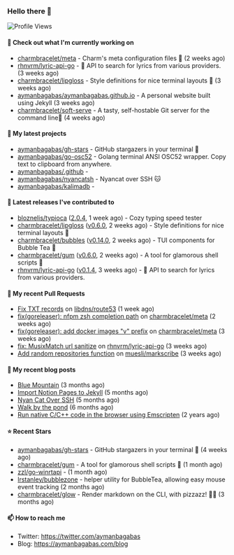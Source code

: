 ### Hello there 👋

![Profile Views](https://komarev.com/ghpvc/?username=aymanbagabas&label=PROFILE+VIEWS)

#### 👷 Check out what I'm currently working on

- [charmbracelet/meta](https://github.com/charmbracelet/meta) - Charm&#39;s meta configuration files 🫥 (2 weeks ago)
- [rhnvrm/lyric-api-go](https://github.com/rhnvrm/lyric-api-go) - :musical_score: API to search for lyrics from various providers. (3 weeks ago)
- [charmbracelet/lipgloss](https://github.com/charmbracelet/lipgloss) - Style definitions for nice terminal layouts 👄 (3 weeks ago)
- [aymanbagabas/aymanbagabas.github.io](https://github.com/aymanbagabas/aymanbagabas.github.io) - A personal website built using Jekyll (3 weeks ago)
- [charmbracelet/soft-serve](https://github.com/charmbracelet/soft-serve) - A tasty, self-hostable Git server for the command line🍦 (4 weeks ago)

#### 🌱 My latest projects

- [aymanbagabas/gh-stars](https://github.com/aymanbagabas/gh-stars) - GitHub stargazers in your terminal 🌟
- [aymanbagabas/go-osc52](https://github.com/aymanbagabas/go-osc52) - Golang terminal ANSI OSC52 wrapper. Copy text to clipboard from anywhere.
- [aymanbagabas/.github](https://github.com/aymanbagabas/.github) - 
- [aymanbagabas/nyancatsh](https://github.com/aymanbagabas/nyancatsh) - Nyancat over SSH 🐱
- [aymanbagabas/kalimadb](https://github.com/aymanbagabas/kalimadb) - 

#### 🔭 Latest releases I've contributed to

- [bloznelis/typioca](https://github.com/bloznelis/typioca) ([2.0.4](https://github.com/bloznelis/typioca/releases/tag/2.0.4), 1 week ago) - Cozy typing speed tester
- [charmbracelet/lipgloss](https://github.com/charmbracelet/lipgloss) ([v0.6.0](https://github.com/charmbracelet/lipgloss/releases/tag/v0.6.0), 2 weeks ago) - Style definitions for nice terminal layouts 👄
- [charmbracelet/bubbles](https://github.com/charmbracelet/bubbles) ([v0.14.0](https://github.com/charmbracelet/bubbles/releases/tag/v0.14.0), 2 weeks ago) - TUI components for Bubble Tea 🫧
- [charmbracelet/gum](https://github.com/charmbracelet/gum) ([v0.6.0](https://github.com/charmbracelet/gum/releases/tag/v0.6.0), 2 weeks ago) - A tool for glamorous shell scripts 🎀
- [rhnvrm/lyric-api-go](https://github.com/rhnvrm/lyric-api-go) ([v0.1.4](https://github.com/rhnvrm/lyric-api-go/releases/tag/v0.1.4), 3 weeks ago) - :musical_score: API to search for lyrics from various providers.

#### 🔨 My recent Pull Requests

- [Fix TXT records](https://github.com/libdns/route53/pull/18) on [libdns/route53](https://github.com/libdns/route53) (1 week ago)
- [fix(goreleaser): nfpm zsh completion path](https://github.com/charmbracelet/meta/pull/45) on [charmbracelet/meta](https://github.com/charmbracelet/meta) (2 weeks ago)
- [fix(goreleaser): add docker images &#34;v&#34; prefix](https://github.com/charmbracelet/meta/pull/44) on [charmbracelet/meta](https://github.com/charmbracelet/meta) (3 weeks ago)
- [fix: MusixMatch url sanitize](https://github.com/rhnvrm/lyric-api-go/pull/5) on [rhnvrm/lyric-api-go](https://github.com/rhnvrm/lyric-api-go) (3 weeks ago)
- [Add random repositories function](https://github.com/muesli/markscribe/pull/48) on [muesli/markscribe](https://github.com/muesli/markscribe) (3 weeks ago)

#### 📜 My recent blog posts

- [Blue Mountain](https://aymanbagabas.com/blog/2022/06/02/blue-mountain.html) (3 months ago)
- [Import Notion Pages to Jekyll](https://aymanbagabas.com/blog/2022/03/29/import-notion-pages-to-jekyll.html) (5 months ago)
- [Nyan Cat Over SSH](https://aymanbagabas.com/blog/2022/03/25/nyan-cat-over-ssh.html) (5 months ago)
- [Walk by the pond](https://aymanbagabas.com/blog/2022/03/10/walk-by-the-pond.html) (6 months ago)
- [Run native C/C&#43;&#43; code in the browser using Emscripten](https://aymanbagabas.com/blog/2020/11/18/run-native-c-c&#43;&#43;-code-in-the-browser-using-emscripten.html) (2 years ago)

#### ⭐ Recent Stars

- [aymanbagabas/gh-stars](https://github.com/aymanbagabas/gh-stars) - GitHub stargazers in your terminal 🌟 (4 weeks ago)
- [charmbracelet/gum](https://github.com/charmbracelet/gum) - A tool for glamorous shell scripts 🎀 (1 month ago)
- [zzl/go-winrtapi](https://github.com/zzl/go-winrtapi) -  (1 month ago)
- [lrstanley/bubblezone](https://github.com/lrstanley/bubblezone) - helper utility for BubbleTea, allowing easy mouse event tracking (2 months ago)
- [charmbracelet/glow](https://github.com/charmbracelet/glow) - Render markdown on the CLI, with pizzazz! 💅🏻 (3 months ago)

#### 📫 How to reach me

- Twitter: https://twitter.com/aymanbagabas
- Blog: https://aymanbagabas.com/blog
